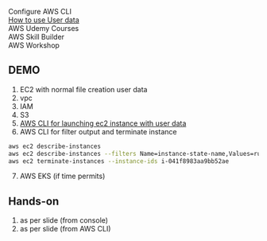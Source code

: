 Configure AWS CLI  
[How to use User data](./userdata.md)  
AWS Udemy Courses  
AWS Skill Builder  
AWS Workshop  

## DEMO
1. EC2 with normal file creation user data 
2. vpc 
3. IAM
4. S3
5. [AWS CLI for launching ec2 instance with user data](https://github.com/shpweb/learn-aws/blob/main/userdata.md#3-aws-cli-for-launching-ec2-instance-with-userdata-1) 
6. AWS CLI for filter output and terminate instance
```sh
aws ec2 describe-instances
aws ec2 describe-instances --filters Name=instance-state-name,Values=running --query "Reservations[*].Instances[*].InstanceId"
aws ec2 terminate-instances --instance-ids i-041f8983aa9bb52ae
```
7. AWS EKS (if time permits)

## Hands-on
1. as per slide (from console)
2. as per slide (from AWS CLI)
